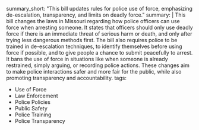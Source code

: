 summary_short: "This bill updates rules for police use of force, emphasizing de-escalation, transparency, and limits on deadly force."
summary: |
  This bill changes the laws in Missouri regarding how police officers can use force when arresting someone. It states that officers should only use deadly force if there is an immediate threat of serious harm or death, and only after trying less dangerous methods first. The bill also requires police to be trained in de-escalation techniques, to identify themselves before using force if possible, and to give people a chance to submit peacefully to arrest. It bans the use of force in situations like when someone is already restrained, simply arguing, or recording police actions. These changes aim to make police interactions safer and more fair for the public, while also promoting transparency and accountability.
tags:
  - Use of Force
  - Law Enforcement
  - Police Policies
  - Public Safety
  - Police Training
  - Police Transparency
